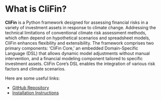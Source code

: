 
# What is CliFin?

**CliFin** is a Python framework designed for assessing financial risks in a variety of investment assets in response to climate change. Addressing the technical limitations of conventional climate risk assessment methods, which often depend on hypothetical scenarios and spreadsheet models, CliFin enhances flexibility and extensibility. The framework comprises two primary components: ‘CliFin Core,’ an embedded Domain-Specific Language (DSL) that allows dynamic model adjustments without manual intervention, and a financial modeling component tailored to specific investment assets. CliFin Core’s DSL enables the integration of various risk factors and climate scenarios.

Here are some useful links:
- [GitHub Repository](https://github.com/kbs0799/Clitest.git)
- [Installation Instructions](installation.md)
